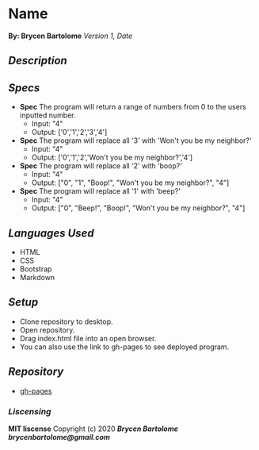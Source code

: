 # Name
**By: Brycen Bartolome**
_Version 1, Date_

## _Description_

## _Specs_
* **Spec** The program will return a range of numbers from 0 to the users inputted number.
  * Input: "4"
  * Output: ['0','1','2','3','4']
* **Spec** The program will replace all '3' with 'Won't you be my neighbor?'
  * Input: "4"
  * Output: ['0','1','2','Won't you be my neighbor?','4']
* **Spec** The program will replace all '2' with 'boop?'
  * Input: "4"
  * Output: ["0", "1", "Boop!", "Won't you be my neighbor?", "4"]
* **Spec** The program will replace all '1' with 'beep?'
  * Input: "4"
  * Output: ["0", "Beep!", "Boop!", "Won't you be my neighbor?", "4"]

## _Languages Used_
* HTML
* CSS
* Bootstrap
* Markdown

## _Setup_
* Clone repository to desktop.
* Open repository.
* Drag index.html file into an open browser.
* You can also use the link to gh-pages to see deployed program.

## _Repository_
* [gh-pages](https://brycengit.github.io//)

### _Liscensing_
 **MIT liscense**
Copyright (c) 2020 **_Brycen Bartolome brycenbartolome@gmail.com_**
